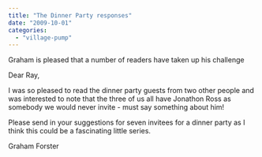 ```yaml
---
title: "The Dinner Party responses"
date: "2009-10-01"
categories: 
  - "village-pump"
---
```


Graham is pleased that a number of readers have taken up his challenge

Dear Ray,

I was so pleased to read the dinner party guests from two other people and was interested to note that the three of us all have Jonathon Ross as somebody we would never invite - must say something about him!

Please send in your suggestions for seven invitees for a dinner party as I think this could be a fascinating little series.

Graham Forster
